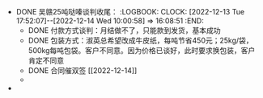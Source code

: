 - DONE 吴赣25吨哒嗪谈判收尾：
  :LOGBOOK:
  CLOCK: [2022-12-13 Tue 17:52:07]--[2022-12-14 Wed 10:00:58] =>  16:08:51
  :END:
	- DONE 付款方式谈判：月结做不了，只能款到发货，基本成功
	- DONE 包装方式：淑英总希望改成牛皮纸，每吨节省450元；25kg/袋，500kg每吨包袋。客户不同意。因为价格已谈好，此时要求换包装，客户肯定不同意
	- DONE 合同催双签 [[2022-12-14]]
	-
-